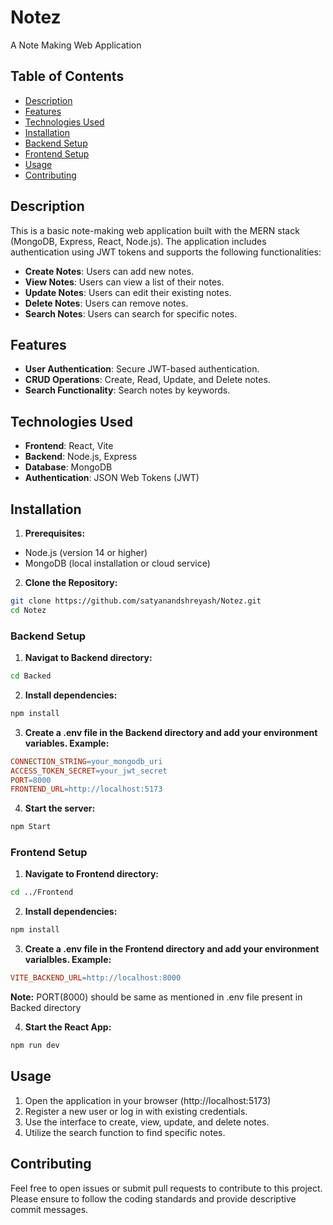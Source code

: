 # Notez

A Note Making Web Application

## Table of Contents

- [Description](#description)
- [Features](#features)
- [Technologies Used](#technologies-used)
- [Installation](#installation)
- [Backend Setup](#backend-setup)
- [Frontend Setup](#frontend-setup)
- [Usage](#usage)
- [Contributing](#contributing)

## Description

This is a basic note-making web application built with the MERN stack (MongoDB, Express, React, Node.js). The application includes authentication using JWT tokens and supports the following functionalities:

- **Create Notes**: Users can add new notes.
- **View Notes**: Users can view a list of their notes.
- **Update Notes**: Users can edit their existing notes.
- **Delete Notes**: Users can remove notes.
- **Search Notes**: Users can search for specific notes.

## Features

- **User Authentication**: Secure JWT-based authentication.
- **CRUD Operations**: Create, Read, Update, and Delete notes.
- **Search Functionality**: Search notes by keywords.

## Technologies Used

- **Frontend**: React, Vite
- **Backend**: Node.js, Express
- **Database**: MongoDB
- **Authentication**: JSON Web Tokens (JWT)

## Installation

1. **Prerequisites:**

- Node.js (version 14 or higher)
- MongoDB (local installation or cloud service)

2. **Clone the Repository:**

```bash
git clone https://github.com/satyanandshreyash/Notez.git
cd Notez
```

### Backend Setup

1. **Navigat to Backend directory:**

```bash
cd Backed
```

2. **Install dependencies:**

```bash
npm install
```

3. **Create a .env file in the Backend directory and add your environment variables. Example:**

```makefile
CONNECTION_STRING=your_mongodb_uri
ACCESS_TOKEN_SECRET=your_jwt_secret
PORT=8000
FRONTEND_URL=http://localhost:5173
```

4. **Start the server:**

```bash
npm Start
```

### Frontend Setup

1. **Navigate to Frontend directory:**

```bash
cd ../Frontend
```

2. **Install dependencies:**

```bash
npm install
```

3. **Create a .env file in the Frontend directory and add your environment varialbles. Example:**

```makefile
VITE_BACKEND_URL=http://localhost:8000
```
**Note:** PORT(8000) should be same as mentioned in .env file present in Backed directory

4. **Start the React App:**
```bash
npm run dev
```

## Usage

1. Open the application in your browser (http://localhost:5173)
2. Register a new user or log in with existing credentials.
3. Use the interface to create, view, update, and delete notes.
4. Utilize the search function to find specific notes.

## Contributing

Feel free to open issues or submit pull requests to contribute to this project. Please ensure to follow the coding standards and provide descriptive commit messages.
